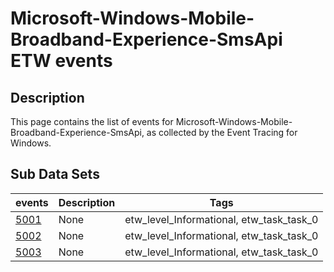 # Microsoft-Windows-Mobile-Broadband-Experience-SmsApi ETW events

## Description
This page contains the list of events for Microsoft-Windows-Mobile-Broadband-Experience-SmsApi, as collected by the Event Tracing for Windows.

## Sub Data Sets
|events|Description|Tags|
|---|---|---|
|[5001](events/event-5001.md)|None|etw_level_Informational, etw_task_task_0|
|[5002](events/event-5002.md)|None|etw_level_Informational, etw_task_task_0|
|[5003](events/event-5003.md)|None|etw_level_Informational, etw_task_task_0|
